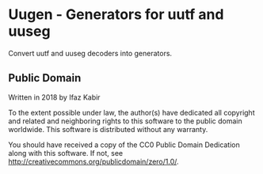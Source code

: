 # Uugen - Generators for uutf and uuseg
Convert uutf and uuseg decoders into generators.

## Public Domain
Written in 2018 by Ifaz Kabir

To the extent possible under law, the author(s) have dedicated all copyright and
related and neighboring rights to this software to the public domain
worldwide. This software is distributed without any warranty.

You should have received a copy of the CC0 Public Domain Dedication along with
this software. If not, see <http://creativecommons.org/publicdomain/zero/1.0/>.
